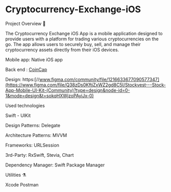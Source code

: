 # Cryptocurrency-Exchange-iOS

Project Overview 👔

The Cryptocurrency Exchange iOS App is a mobile application designed to provide users with a platform for trading various cryptocurrencies on the go. The app allows users to securely buy, sell, and manage their cryptocurrency assets directly from their iOS devices.

Mobile app: Native iOS app

Back end : [CoinCap](https://docs.coincap.io/#89deffa0-ab03-4e0a-8d92-637a857d2c91)

Design: https:[//www.figma.com/community/file/1216633677090577347](https://www.figma.com/file/Q38zDs0KftjZxWZ2gd8C5I/Stockvest---Stock-App-Mobile-UI-Kit-(Community)?type=design&node-id=0-1&mode=design&t=sokqHXWjzoPAyiJx-0)

Used technologies

Swift - UIKit

Design Patterns: Delegate

Architecture Patterns: MVVM

Frameworks: URLSession

3rd-Party: RxSwift, Stevia, Chart

Dependency Manager: Swift Package Manager

Utilities ⚗️

Xcode
Postman
